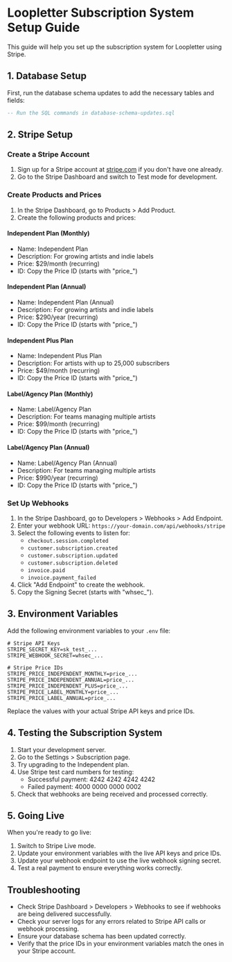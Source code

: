 # Loopletter Subscription System Setup Guide

This guide will help you set up the subscription system for Loopletter using Stripe.

## 1. Database Setup

First, run the database schema updates to add the necessary tables and fields:

```sql
-- Run the SQL commands in database-schema-updates.sql
```

## 2. Stripe Setup

### Create a Stripe Account

1. Sign up for a Stripe account at [stripe.com](https://stripe.com) if you don't have one already.
2. Go to the Stripe Dashboard and switch to Test mode for development.

### Create Products and Prices

1. In the Stripe Dashboard, go to Products > Add Product.
2. Create the following products and prices:

#### Independent Plan (Monthly)
- Name: Independent Plan
- Description: For growing artists and indie labels
- Price: $29/month (recurring)
- ID: Copy the Price ID (starts with "price_")

#### Independent Plan (Annual)
- Name: Independent Plan (Annual)
- Description: For growing artists and indie labels
- Price: $290/year (recurring)
- ID: Copy the Price ID (starts with "price_")

#### Independent Plus Plan
- Name: Independent Plus Plan
- Description: For artists with up to 25,000 subscribers
- Price: $49/month (recurring)
- ID: Copy the Price ID (starts with "price_")

#### Label/Agency Plan (Monthly)
- Name: Label/Agency Plan
- Description: For teams managing multiple artists
- Price: $99/month (recurring)
- ID: Copy the Price ID (starts with "price_")

#### Label/Agency Plan (Annual)
- Name: Label/Agency Plan (Annual)
- Description: For teams managing multiple artists
- Price: $990/year (recurring)
- ID: Copy the Price ID (starts with "price_")

### Set Up Webhooks

1. In the Stripe Dashboard, go to Developers > Webhooks > Add Endpoint.
2. Enter your webhook URL: `https://your-domain.com/api/webhooks/stripe`
3. Select the following events to listen for:
   - `checkout.session.completed`
   - `customer.subscription.created`
   - `customer.subscription.updated`
   - `customer.subscription.deleted`
   - `invoice.paid`
   - `invoice.payment_failed`
4. Click "Add Endpoint" to create the webhook.
5. Copy the Signing Secret (starts with "whsec_").

## 3. Environment Variables

Add the following environment variables to your `.env` file:

```
# Stripe API Keys
STRIPE_SECRET_KEY=sk_test_...
STRIPE_WEBHOOK_SECRET=whsec_...

# Stripe Price IDs
STRIPE_PRICE_INDEPENDENT_MONTHLY=price_...
STRIPE_PRICE_INDEPENDENT_ANNUAL=price_...
STRIPE_PRICE_INDEPENDENT_PLUS=price_...
STRIPE_PRICE_LABEL_MONTHLY=price_...
STRIPE_PRICE_LABEL_ANNUAL=price_...
```

Replace the values with your actual Stripe API keys and price IDs.

## 4. Testing the Subscription System

1. Start your development server.
2. Go to the Settings > Subscription page.
3. Try upgrading to the Independent plan.
4. Use Stripe test card numbers for testing:
   - Successful payment: 4242 4242 4242 4242
   - Failed payment: 4000 0000 0000 0002
5. Check that webhooks are being received and processed correctly.

## 5. Going Live

When you're ready to go live:

1. Switch to Stripe Live mode.
2. Update your environment variables with the live API keys and price IDs.
3. Update your webhook endpoint to use the live webhook signing secret.
4. Test a real payment to ensure everything works correctly.

## Troubleshooting

- Check Stripe Dashboard > Developers > Webhooks to see if webhooks are being delivered successfully.
- Check your server logs for any errors related to Stripe API calls or webhook processing.
- Ensure your database schema has been updated correctly.
- Verify that the price IDs in your environment variables match the ones in your Stripe account.